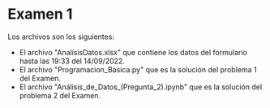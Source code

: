 # Examen 1
 Los archivos son los siguientes:
 * El archivo "AnalisisDatos.xlsx" que contiene los datos del formulario hasta las 19:33 del 14/09/2022.
 * El archivo "Programacion_Basica.py" que es la solución del problema 1 del Examen.
 * El archivo "Análisis_de_Datos_(Pregunta_2).ipynb" que es la solución del problema 2 del Examen.
